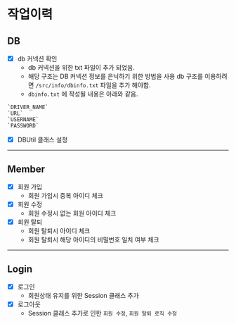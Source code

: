 # 작업이력

## DB

- [x] db 커넥션 확인
  - db 커넥션을 위한 txt 파일이 추가 되었음.
  - 해당 구조는 DB 커넥션 정보를 은닉하기 위한 방법을 사용 db 구조를 이용하려면 `/src/info/dbinfo.txt` 파일을 추가 해야함.
  - `dbinfo.txt` 에 작성될 내용은 아래와 같음.
``` text
`DRIVER_NAME`
`URL`
`USERNAME`
`PASSWORD`
```

- [x] DBUtil 클래스 설정

---

## Member

- [x] 회원 가입
  - 회원 가입시 중복 아이디 체크 
- [x] 회원 수정
  - 회원 수정시 없는 회원 아이디 체크 
- [x] 회원 탈퇴
  - 회원 탈퇴시 아이디 체크
  - 회원 탈퇴시 해당 아이디의 비밀번호 일치 여부 체크

---

## Login

- [x] 로그인
  - 회원상태 유지를 위한 Session 클래스 추가
- [x] 로그아웃
  - Session 클래스 추가로 인한 `회원 수정`, `회원 탈퇴 로직 수정` 
 